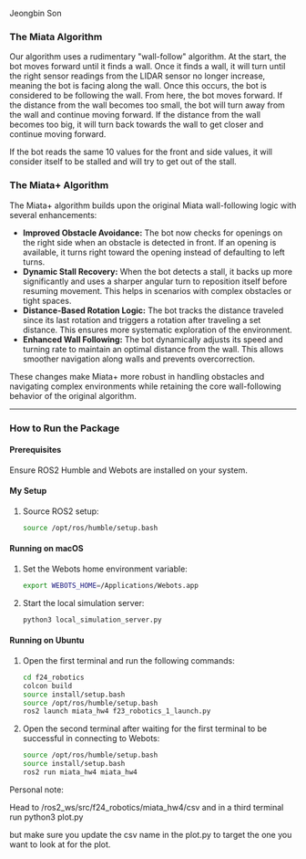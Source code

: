 Jeongbin Son

### The Miata Algorithm

Our algorithm uses a rudimentary "wall-follow" algorithm.
At the start, the bot moves forward until it finds a wall. Once it finds a wall, it will turn until the right sensor readings from the LIDAR sensor no longer increase, meaning the bot is facing along the wall. Once this occurs, the bot is considered to be following the wall.
From here, the bot moves forward. If the distance from the wall becomes too small, the bot will turn away from the wall and continue moving forward.
If the distance from the wall becomes too big, it will turn back towards the wall to get closer and continue moving forward.

If the bot reads the same 10 values for the front and side values, it will consider itself to be stalled and will try to get out of the stall.

### The Miata+ Algorithm

The Miata+ algorithm builds upon the original Miata wall-following logic with several enhancements:

- **Improved Obstacle Avoidance:** The bot now checks for openings on the right side when an obstacle is detected in front. If an opening is available, it turns right toward the opening instead of defaulting to left turns.
- **Dynamic Stall Recovery:** When the bot detects a stall, it backs up more significantly and uses a sharper angular turn to reposition itself before resuming movement. This helps in scenarios with complex obstacles or tight spaces.
- **Distance-Based Rotation Logic:** The bot tracks the distance traveled since its last rotation and triggers a rotation after traveling a set distance. This ensures more systematic exploration of the environment.
- **Enhanced Wall Following:** The bot dynamically adjusts its speed and turning rate to maintain an optimal distance from the wall. This allows smoother navigation along walls and prevents overcorrection.

These changes make Miata+ more robust in handling obstacles and navigating complex environments while retaining the core wall-following behavior of the original algorithm.

---

### How to Run the Package

#### Prerequisites
Ensure ROS2 Humble and Webots are installed on your system.

#### My Setup
1. Source ROS2 setup:
   ```bash
   source /opt/ros/humble/setup.bash
   ```

#### Running on macOS
1. Set the Webots home environment variable:
   ```bash
   export WEBOTS_HOME=/Applications/Webots.app
   ```
2. Start the local simulation server:
   ```bash
   python3 local_simulation_server.py
   ```

#### Running on Ubuntu
1. Open the first terminal and run the following commands:
   ```bash
   cd f24_robotics
   colcon build
   source install/setup.bash
   source /opt/ros/humble/setup.bash
   ros2 launch miata_hw4 f23_robotics_1_launch.py
   ```

2. Open the second terminal after waiting for the first terminal to be successful in connecting to Webots:
   ```bash
   source /opt/ros/humble/setup.bash
   source install/setup.bash
   ros2 run miata_hw4 miata_hw4
   ```



Personal note:

Head to /ros2_ws/src/f24_robotics/miata_hw4/csv and in a third terminal
run 
python3 plot.py

but make sure you update the csv name in the plot.py to target the one you want to look at for the plot.
